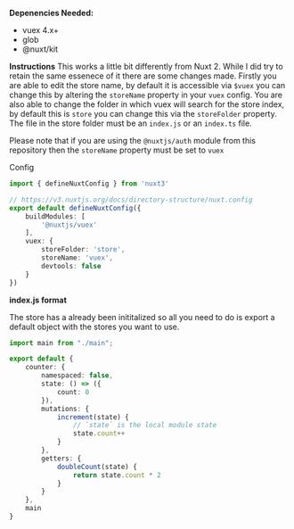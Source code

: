 **Depenencies Needed:**
- vuex 4.x+
- glob
- @nuxt/kit

**Instructions**
This works a little bit differently from Nuxt 2. While I did try to retain the same essenece of it there are some changes made. Firstly you are able to edit the store name, by default it is accessible via `$vuex` you can change this by altering the `storeName` property in your `vuex` config. You are also able to change the folder in which vuex will search for the store index, by default this is `store` you can change this via the `storeFolder` property. The file in the store folder must be an `index.js` or an `index.ts` file.

Please note that if you are using the `@nuxtjs/auth` module from this repository then the `storeName` property must be set to `vuex`

Config

```ts
import { defineNuxtConfig } from 'nuxt3'

// https://v3.nuxtjs.org/docs/directory-structure/nuxt.config
export default defineNuxtConfig({
    buildModules: [
        '@nuxtjs/vuex'
    ],
    vuex: {
        storeFolder: 'store',
        storeName: 'vuex',
        devtools: false
    }
})
```

**index.js format**

The store has a already been inititalized so all you need to do is export a default object with the stores you want to use.

```ts
import main from "./main";

export default {
    counter: {
        namespaced: false,
        state: () => ({
            count: 0
        }),
        mutations: {
            increment(state) {
                // `state` is the local module state
                state.count++
            }
        },
        getters: {
            doubleCount(state) {
                return state.count * 2
            }
        }
    },
    main
}
```
